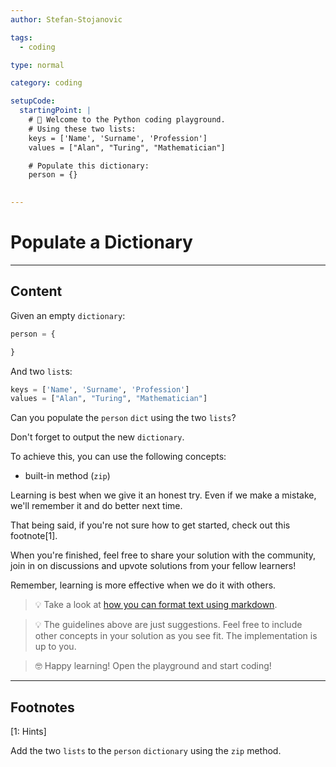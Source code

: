 ```yaml
---
author: Stefan-Stojanovic

tags:
  - coding

type: normal

category: coding

setupCode:
  startingPoint: |
    # 👋 Welcome to the Python coding playground. 
    # Using these two lists:
    keys = ['Name', 'Surname', 'Profession']
    values = ["Alan", "Turing", "Mathematician"]

    # Populate this dictionary:
    person = {}
    

---
```


# Populate a Dictionary

---

## Content

Given an empty `dictionary`:
```python
person = {

}
```

And two `list`s:
```python
keys = ['Name', 'Surname', 'Profession']
values = ["Alan", "Turing", "Mathematician"]
```

Can you populate the `person` `dict` using the two `lists`? 

Don't forget to output the new `dictionary`.

To achieve this, you can use the following concepts:
- built-in method (`zip`)

Learning is best when we give it an honest try. Even if we make a mistake, we'll remember it and do better next time.

That being said, if you're not sure how to get started, check out this footnote[1]. 

When you're finished, feel free to share your solution with the community, join in on discussions and upvote solutions from your fellow learners!

Remember, learning is more effective when we do it with others.

> 💡 Take a look at [how you can format text using markdown](https://www.enki.com/glossary/general/markdown-formatting).

> 💡 The guidelines above are just suggestions. Feel free to include other concepts in your solution as you see fit. The implementation is up to you.

> 🤓 Happy learning! Open the playground and start coding!

---

## Footnotes

[1: Hints]

Add the two `lists` to the `person` `dictionary` using the `zip` method. 
